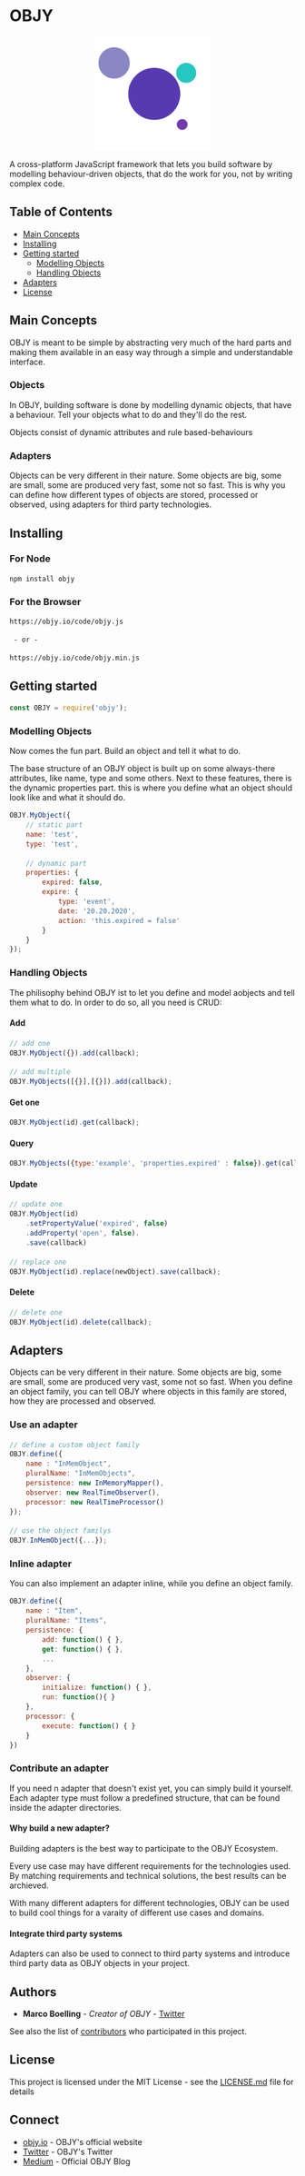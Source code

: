 # OBJY

<center><img src="icon.png" style="height:200px"></center>



A cross-platform JavaScript framework that lets you build software by modelling behaviour-driven objects, that do the work for you, not by writing complex code. 

## Table of Contents

- [Main Concepts](#Main-concepts)
- [Installing](#installing)
- [Getting started](#Getting-started)
	- [Modelling Objects](#Modelling-Objects)
	- [Handling Objects](#Handling-Objects)
- [Adapters](#Adapters)
- [License](#license)

## Main Concepts

OBJY is meant to be simple by abstracting very much of the hard parts and making them available in an easy way through a simple and understandable interface.

### Objects

In OBJY, building software is done by modelling dynamic objects, that have a behaviour. Tell your objects what to do and they'll do the rest.

Objects consist of dynamic attributes and rule based-behaviours


### Adapters

Objects can be very different in their nature. Some objects are big, some are small, some are produced very fast, some not so fast.
This is why you can define how different types of objects are stored, processed or observed, using adapters for third party technologies.


## Installing

### For Node

```shell
npm install objy
```

### For the Browser


```shell
https://objy.io/code/objy.js

 - or -

https://objy.io/code/objy.min.js
```



## Getting started


```javascript
const OBJY = require('objy');
```

### Modelling Objects

Now comes the fun part. Build an object and tell it what to do.

The base structure of an OBJY object is built up on some always-there attributes, like name, type and some others. Next to these features, there is the dynamic properties part. this is where you define what an object should look like and what it should do.

```javascript
OBJY.MyObject({
	// static part
	name: 'test',
	type: 'test',
	
	// dynamic part
	properties: {
		expired: false,
		expire: {
			type: 'event',
			date: '20.20.2020',
			action: 'this.expired = false'
		}
	}
});
```


### Handling Objects

The philisophy behind OBJY ist to let you define and model aobjects and tell them what to do. In order to do so, all you need is CRUD:

#### Add

```javascript
// add one
OBJY.MyObject({}).add(callback);

// add multiple
OBJY.MyObjects([{}],[{}]).add(callback);
```

#### Get one
```javascript
OBJY.MyObject(id).get(callback);
```

#### Query

```javascript
OBJY.MyObjects({type:'example', 'properties.expired' : false}).get(callback);
```

#### Update

```javascript
// update one
OBJY.MyObject(id)
	.setPropertyValue('expired', false)
	.addProperty('open', false).
	.save(callback)

// replace one
OBJY.MyObject(id).replace(newObject).save(callback);
```

#### Delete

```javascript
// delete one
OBJY.MyObject(id).delete(callback);
```


## Adapters

Objects can be very different in their nature. Some objects are big, some are small, some are produced very vast, some not so fast.
When you define an object family, you can tell OBJY where objects in this family are stored, how they are processed and observed.

### Use an adapter

```javascript
// define a custom object family
OBJY.define({
	name : "InMemObject",
	pluralName: "InMemObjects",
	persistence: new InMemoryMapper(),
	observer: new RealTimeObserver(),
	processor: new RealTimeProcessor()
});

// use the object familys
OBJY.InMemObject({...});
```

### Inline adapter

You can also implement an adapter inline, while you define an object family.

```javascript
OBJY.define({
	name : "Item",
	pluralName: "Items",
	persistence: {
		add: function() { },
		get: function() { },
		...
	},
	observer: {
		initialize: function() { },
		run: function(){ }
	},
	processor: {
		execute: function() { }
	}
})
```

### Contribute an adapter

If you need n adapter that doesn't exist yet, you can simply build it yourself. Each adapter type must follow a predefined structure, that can be found inside the adapter directories. 

#### Why build a new adapter?

Building adapters is the best way to participate to the OBJY Ecosystem. 

Every use case may have different requirements for the technologies used. By matching requirements and technical solutions, the best results can be archieved.

With many different adapters for different technologies, OBJY can be used to build cool things  for a varaity of different use cases and domains.

#### Integrate third party systems

Adapters can also be used to connect to third party systems and introduce third party data as OBJY objects in your project.


## Authors

* **Marco Boelling** - *Creator of OBJY* - [Twitter](https://twitter.com/marcoboelling)

See also the list of [contributors](https://github.com/your/project/contributors) who participated in this project.

## License

This project is licensed under the MIT License - see the [LICENSE.md](LICENSE.md) file for details

## Connect

* [objy.io](https://objy.io) - OBJY's official website
* [Twitter](https://www.twitter.com/objyio) - OBJY's Twitter
* [Medium](https://medium.com/objy-io) - Official OBJY Blog

